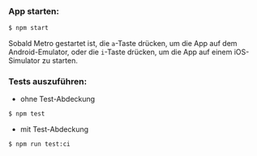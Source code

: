 ### App starten:

```bash
$ npm start
```

Sobald Metro gestartet ist, die `a`-Taste drücken,
um die App auf dem Android-Emulator, oder die `i`-Taste drücken, um die App auf einem iOS-Simulator zu starten.

### Tests auszuführen:

- ohne Test-Abdeckung

```bash
$ npm test
```

- mit Test-Abdeckung

```bash
$ npm run test:ci
```

